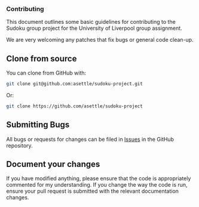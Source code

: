 ### Contributing

This document outlines some basic guidelines for contributing to the
Sudoku group project for the University of Liverpool group assignment.

We are very welcoming any patches that fix bugs or general code clean-up.

## Clone from source

You can clone from GitHub with:

```bash
git clone git@github.com:asettle/sudoku-project.git
```

Or:

```bash
git clone https://github.com/asettle/sudoku-project
```

## Submitting Bugs

All bugs or requests for changes can be filed in [Issues](https://github.com/asettle/sudoku-project/issues)
in the GitHub repository.

## Document your changes

If you have modified anything, please ensure that the code is appropriately
commented for my understanding. If you change the way the code is run, ensure
your pull request is submitted with the relevant documentation changes.
